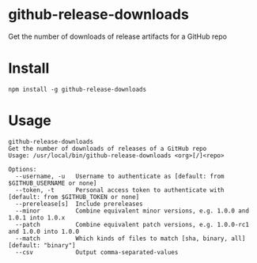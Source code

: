 # github-release-downloads
Get the number of downloads of release artifacts for a GitHub repo

# Install
`npm install -g github-release-downloads`

# Usage
```
github-release-downloads
Get the number of downloads of releases of a GitHub repo
Usage: /usr/local/bin/github-release-downloads <org>[/]<repo>

Options:
  --username, -u   Username to authenticate as [default: from $GITHUB_USERNAME or none]
  --token, -t      Personal access token to authenticate with [default: from $GITHUB_TOKEN or none]
  --prerelease[s]  Include prereleases
  --minor          Combine equivalent minor versions, e.g. 1.0.0 and 1.0.1 into 1.0.x
  --patch          Combine equivalent patch versions, e.g. 1.0.0-rc1 and 1.0.0 into 1.0.0
  --match          Which kinds of files to match [sha, binary, all] [default: "binary"]
  --csv            Output comma-separated-values
``` 

